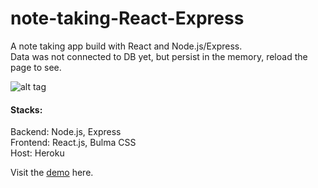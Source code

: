 # note-taking-React-Express
A note taking app build with React and Node.js/Express.   
Data was not connected to DB yet, but persist in the memory, reload the page to see.

![alt tag](https://imgur.com/Mo0M3ad.png)

#### Stacks:
Backend: Node.js, Express  
Frontend: React.js, Bulma CSS  
Host: Heroku

Visit the [demo](https://note-taking-react-express.herokuapp.com/) here.
